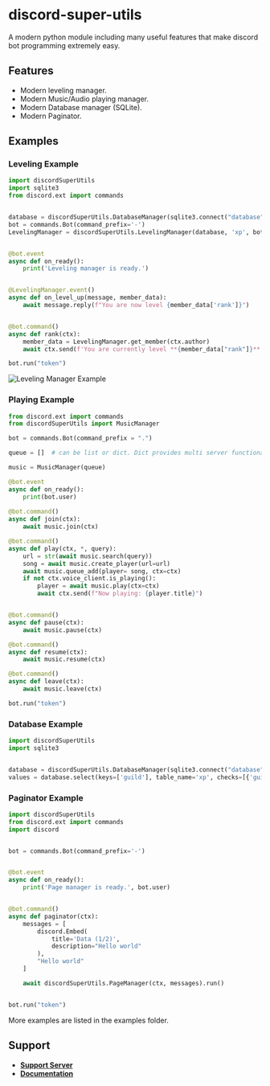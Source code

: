 discord-super-utils
==========

A modern python module including many useful features that make discord bot programming extremely easy.

Features
-------------

- Modern leveling manager.
- Modern Music/Audio playing manager.
- Modern Database manager (SQLite).
- Modern Paginator.

Examples
--------------

### Leveling Example ###

```py
import discordSuperUtils
import sqlite3
from discord.ext import commands


database = discordSuperUtils.DatabaseManager(sqlite3.connect("database"))
bot = commands.Bot(command_prefix='-')
LevelingManager = discordSuperUtils.LevelingManager(database, 'xp', bot)


@bot.event
async def on_ready():
    print('Leveling manager is ready.')


@LevelingManager.event()
async def on_level_up(message, member_data):
    await message.reply(f"You are now level {member_data['rank']}")


@bot.command()
async def rank(ctx):
    member_data = LevelingManager.get_member(ctx.author)
    await ctx.send(f'You are currently level **{member_data["rank"]}**, with **{member_data["xp"]}** XP.')

bot.run("token")
```

![Leveling Manager Example](https://media.giphy.com/media/ey1Iv2HlYYLPy0bm9p/giphy.gif)

### Playing Example ### 

```py
from discord.ext import commands
from discordSuperUtils import MusicManager

bot = commands.Bot(command_prefix = ".")

queue = []  # can be list or dict. Dict provides multi server functionality

music = MusicManager(queue)

@bot.event
async def on_ready():
    print(bot.user)
    
@bot.command()
async def join(ctx):
    await music.join(ctx)

@bot.command()
async def play(ctx, *, query):
    url = str(await music.search(query))
    song = await music.create_player(url=url)
    await music.queue_add(player= song, ctx=ctx)
    if not ctx.voice_client.is_playing():
        player = await music.play(ctx=ctx)
        await ctx.send(f"Now playing: {player.title}")


@bot.command()
async def pause(ctx):
    await music.pause(ctx)

@bot.command()
async def resume(ctx):
    await music.resume(ctx)

@bot.command()
async def leave(ctx):
    await music.leave(ctx)

bot.run("token")
```

### Database Example ###

```py
import discordSuperUtils
import sqlite3


database = discordSuperUtils.DatabaseManager(sqlite3.connect("database"))
values = database.select(keys=['guild'], table_name='xp', checks=[{'guild': 1}], fetchall=True) 
```

### Paginator Example ###  

```py
import discordSuperUtils
from discord.ext import commands
import discord


bot = commands.Bot(command_prefix='-')


@bot.event
async def on_ready():
    print('Page manager is ready.', bot.user)


@bot.command()
async def paginator(ctx):
    messages = [
        discord.Embed(
            title='Data (1/2)',
            description="Hello world"
        ),
        "Hello world"
    ]

    await discordSuperUtils.PageManager(ctx, messages).run()


bot.run("token")
```

More examples are listed in the examples folder.

Support
--------------

- **[Support Server](https://discord.gg/TttN2qc7Tg)**
- **[Documentation](https://discord-super-utils.gitbook.io/discord-super-utils/)**
